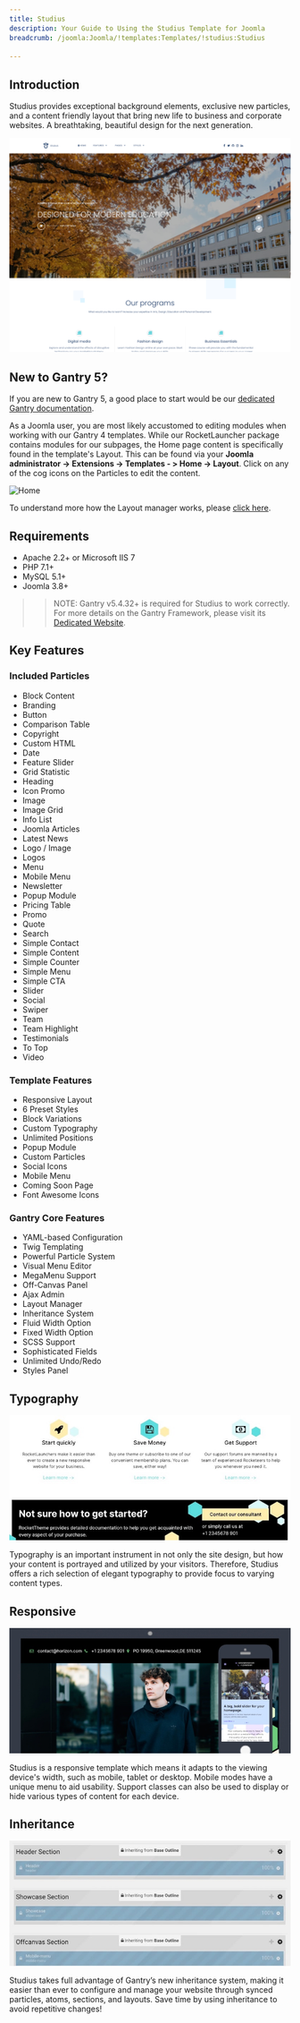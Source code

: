 ```yaml
---
title: Studius
description: Your Guide to Using the Studius Template for Joomla
breadcrumb: /joomla:Joomla/!templates:Templates/!studius:Studius

---
```


Introduction
-----

Studius provides exceptional background elements, exclusive new particles, and a content friendly layout that bring new life to business and corporate websites. A breathtaking, beautiful design for the next generation.

![](assets/studius.png)

New to Gantry 5?
-----
If you are new to Gantry 5, a good place to start would be our [dedicated Gantry documentation](http://docs.gantry.org).

As a Joomla user, you are most likely accustomed to editing modules when working with our Gantry 4 templates. While our RocketLauncher package contains modules for our subpages, the Home page content is specifically found in the template's Layout. This can be found via your **Joomla administrator -> Extensions -> Templates - > Home -> Layout**. Click on any of the cog icons on the Particles to edit the content.

![Home](home.png)

To understand more how the Layout manager works, please [click here](http://docs.gantry.org/gantry5/configure/layout-manager).

Requirements
-----

* Apache 2.2+ or Microsoft IIS 7
* PHP 7.1+ 
* MySQL 5.1+
* Joomla 3.8+

>> NOTE: Gantry v5.4.32+ is required for Studius to work correctly. For more details on the Gantry Framework, please visit its [Dedicated Website](http://gantry.org).

Key Features
-----

### Included Particles

* Block Content
* Branding
* Button
* Comparison Table
* Copyright
* Custom HTML
* Date
* Feature Slider
* Grid Statistic
* Heading
* Icon Promo
* Image
* Image Grid
* Info List
* Joomla Articles
* Latest News
* Logo / Image
* Logos
* Menu
* Mobile Menu
* Newsletter
* Popup Module
* Pricing Table
* Promo
* Quote
* Search
* Simple Contact
* Simple Content
* Simple Counter
* Simple Menu
* Simple CTA
* Slider
* Social
* Swiper
* Team
* Team Highlight
* Testimonials
* To Top
* Video

### Template Features

* Responsive Layout
* 6 Preset Styles
* Block Variations
* Custom Typography
* Unlimited Positions
* Popup Module
* Custom Particles
* Social Icons
* Mobile Menu
* Coming Soon Page
* Font Awesome Icons

### Gantry Core Features

* YAML-based Configuration
* Twig Templating
* Powerful Particle System
* Visual Menu Editor
* MegaMenu Support
* Off-Canvas Panel
* Ajax Admin
* Layout Manager
* Inheritance System
* Fluid Width Option
* Fixed Width Option
* SCSS Support
* Sophisticated Fields
* Unlimited Undo/Redo
* Styles Panel

## Typography

![Typography](assets/ft-2.jpg)

Typography is an important instrument in not only the site design, but how your content is portrayed and utilized by your visitors. Therefore, Studius offers a rich selection of elegant typography to provide focus to varying content types.

## Responsive

![Responsive](assets/ft-3.jpg)

Studius is a responsive template which means it adapts to the viewing device's width, such as mobile, tablet or desktop. Mobile modes have a unique menu to aid usability. Support classes can also be used to display or hide various types of content for each device.

## Inheritance

![Inheritance](assets/ft-4.jpg)

Studius takes full advantage of Gantry’s new inheritance system, making it easier than ever to configure and manage your website through synced particles, atoms, sections, and layouts. Save time by using inheritance to avoid repetitive changes!
